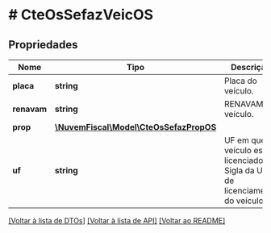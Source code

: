# # CteOsSefazVeicOS

## Propriedades

Nome | Tipo | Descrição | Comentários
------------ | ------------- | ------------- | -------------
**placa** | **string** | Placa do veículo. |
**renavam** | **string** | RENAVAM do veículo. | [optional]
**prop** | [**\NuvemFiscal\Model\CteOsSefazPropOS**](CteOsSefazPropOS.md) |  | [optional]
**uf** | **string** | UF em que veículo está licenciado.  Sigla da UF de licenciamento do veículo. | [optional]

[[Voltar à lista de DTOs]](../../README.md#models) [[Voltar à lista de API]](../../README.md#endpoints) [[Voltar ao README]](../../README.md)
